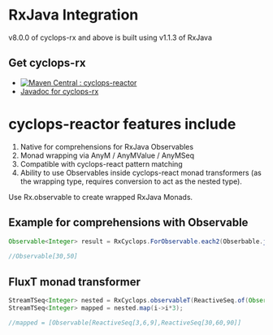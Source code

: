 # RxJava Integration

v8.0.0 of cyclops-rx and above is built using v1.1.3 of RxJava

## Get cyclops-rx


* [![Maven Central : cyclops-reactor](https://maven-badges.herokuapp.com/maven-central/com.aol.cyclops/cyclops-rx/badge.svg)](https://maven-badges.herokuapp.com/maven-central/com.aol.cyclops/cyclops-rx)
* [Javadoc for cyclops-rx](http://www.javadoc.io/doc/com.aol.cyclops/cyclops-rx)


# cyclops-reactor features include

1. Native for comprehensions for RxJava Observables
2. Monad wrapping via AnyM / AnyMValue / AnyMSeq
3. Compatible with cyclops-react pattern matching
4. Ability to use Observables inside cyclops-react monad transformers (as the wrapping type, requires conversion to act as the nested type).



Use Rx.observable to create wrapped RxJava Monads.




## Example for comprehensions with Observable

```java
Observable<Integer> result = RxCyclops.ForObservable.each2(Obserbable.just(10,20),a->Observable.<Integer>just(a+10),(a,b)->a+b);
	
//Observable[30,50]
 ```

 
 ## FluxT monad transformer
 
```java
StreamTSeq<Integer> nested = RxCyclops.observableT(ReactiveSeq.of(Observable.just(1,2,3),Observable.just(10,20,30)));
StreamTSeq<Integer> mapped = nested.map(i->i*3);

//mapped = [Observable[ReactiveSeq[3,6,9],ReactiveSeq[30,60,90]]
```
